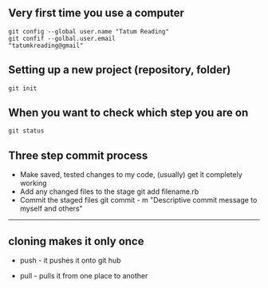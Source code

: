 Very first time you use a computer
---------------------------------

    git config --global user.name "Tatum Reading"
    git confif --golbal.user.email
    "tatumkreading@gmail"


Setting up a new project (repository, folder)
---------------------------------------------

    git init

When you want to check which step you are on
------------------------------------------

    git status

Three step commit process
-------------------------

* Make saved, tested changes to my code, (usually) get it completely working
* Add any changed files to the stage
    git add filename.rb
* Commit the staged files
    git commit - m "Descriptive commit message to myself and others"

-------------------------
cloning makes it only once
--------------------------
* push - it pushes it onto git hub 

* pull - pulls it from one place to another

